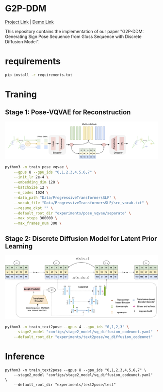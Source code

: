 # G2P-DDM
[Project Link](https://slpdiffusier.github.io/g2p-ddm/) | [Demo Link](https://slpdiffusier.github.io/g2p-ddm/)

This repository contains the implementation of our paper "G2P-DDM: Generating Sign Pose Sequence from Gloss Sequence with Discrete Diffusion Model".

# requirements

```bash
pip install -r requirements.txt
```

# Traning

## Stage 1: Pose-VQVAE for Reconstruction
![image](imgs/vae_2.png)

```bash
python3 -m train_pose_vqvae \
    --gpus 8 --gpu_ids "0,1,2,3,4,5,6,7" \
    --init_lr 2e-4 \
    --embedding_dim 128 \
    --batchSize 12 \
    --n_codes 1024 \
    --data_path "Data/ProgressiveTransformersSLP" \
    --vocab_file "Data/ProgressiveTransformersSLP/src_vocab.txt" \
    --resume_ckpt "" \
    --default_root_dir "experiments/pose_vqvae/separate" \
    --max_steps 300000 \
    --max_frames_num 300 \
```

## Stage 2: Discrete Diffusion Model for Latent Prior Learning
![image](imgs/diffusion.png)
```bash
python3 -m train_text2pose --gpus 4 --gpu_ids "0,1,2,3" \
    --stage2_model "configs/stage2_model/vq_diffusion_codeunet.yaml"  \
    --default_root_dir "experiments/text2pose/vq_diffusion_codeunet"
```

# Inference

```
python3 -m train_text2pose --gpus 8 --gpu_ids "0,1,2,3,4,5,6,7" \
    --stage2_model "configs/stage2_model/vq_diffusion_codeunet.yaml"  \
    --default_root_dir "experiments/text2pose/test"
```

